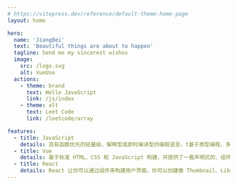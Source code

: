 ```yaml
---
# https://vitepress.dev/reference/default-theme-home-page
layout: home

hero:
  name: 'JiangBei'
  text: 'Beautiful things are about to happen'
  tagline: Send me my sincerest wishes
  image:
    src: /logo.svg
    alt: VueUse
  actions:
    - theme: brand
      text: Hello JavaScript
      link: /js/index
    - theme: alt
      text: Leet Code
      link: /leetcode/array

features:
  - title: JavaScript
    details: 具有函数优先的轻量级，解释型或即时编译型的编程语言。t基于原型编程、多范式的动态脚本语言，支持面向对象、命令式、声明式、函数式编程范式
  - title: Vue
    details: 基于标准 HTML、CSS 和 JavaScript 构建，并提供了一套声明式的、组件化的编程模型，帮助你高效地开发用户界面。
  - title: React
    details: React 让你可以通过组件来构建用户界面。你可以创建像 Thumbnail、LikeButton 和 Video 这样的组件。然后将它们组合成整个应用程序。
---
```

